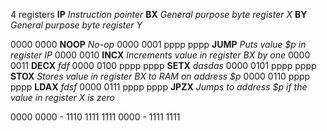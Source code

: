 4 registers
**IP** *Instruction pointer*
**BX** *General purpose byte register X*
**BY** *General purpose byte register Y*

0000 0000             **NOOP** *No-op*
0000 0001  pppp pppp  **JUMP** *Puts value $p in register IP*
0000 0010             **INCX** *Increments value in register BX by one*
0000 0011             **DECX** *fdf*
0000 0100  pppp pppp  **SETX** *dasdas*
0000 0101  pppp pppp  **STOX** *Stores value in register BX to RAM on address $p*
0000 0110  pppp pppp  **LDAX** *fdsf*
0000 0111  pppp pppp  **JPZX** *Jumps to address $p if the value in register X is zero*

0000 0000 - 1110 1111
1111 0000 - 1111 1111